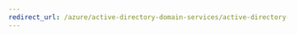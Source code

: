 ```yaml
---
redirect_url: /azure/active-directory-domain-services/active-directory-ds-getting-started-password-sync
---
```

